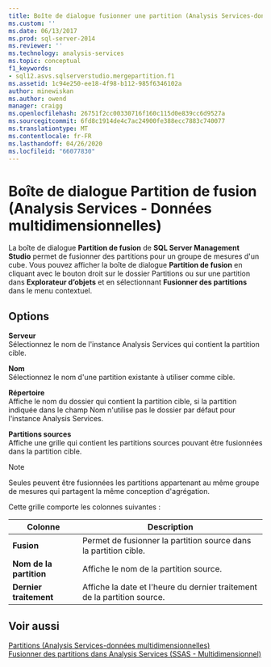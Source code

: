```yaml
---
title: Boîte de dialogue fusionner une partition (Analysis Services-données multidimensionnelles) | Microsoft Docs
ms.custom: ''
ms.date: 06/13/2017
ms.prod: sql-server-2014
ms.reviewer: ''
ms.technology: analysis-services
ms.topic: conceptual
f1_keywords:
- sql12.asvs.sqlserverstudio.mergepartition.f1
ms.assetid: 1c94e250-ee18-4f98-b112-985f6346102a
author: minewiskan
ms.author: owend
manager: craigg
ms.openlocfilehash: 26751f2cc00330716f160c115d0e839cc6d9527a
ms.sourcegitcommit: 6fd8c1914de4c7ac24900fe388ecc7883c740077
ms.translationtype: MT
ms.contentlocale: fr-FR
ms.lasthandoff: 04/26/2020
ms.locfileid: "66077830"
---
```

# <a name="merge-partition-dialog-box-analysis-services---multidimensional-data"></a>Boîte de dialogue Partition de fusion (Analysis Services - Données multidimensionnelles)
  La boîte de dialogue **Partition de fusion** de **SQL Server Management Studio** permet de fusionner des partitions pour un groupe de mesures d'un cube. Vous pouvez afficher la boîte de dialogue **Partition de fusion** en cliquant avec le bouton droit sur le dossier Partitions ou sur une partition dans **Explorateur d’objets** et en sélectionnant **Fusionner des partitions** dans le menu contextuel.  
  
## <a name="options"></a>Options  
 **Serveur**  
 Sélectionnez le nom de l'instance Analysis Services qui contient la partition cible.  
  
 **Nom**  
 Sélectionnez le nom d'une partition existante à utiliser comme cible.  
  
 **Répertoire**  
 Affiche le nom du dossier qui contient la partition cible, si la partition indiquée dans le champ Nom n'utilise pas le dossier par défaut pour l'instance Analysis Services.  
  
 **Partitions sources**  
 Affiche une grille qui contient les partitions sources pouvant être fusionnées dans la partition cible.  
  
> [!NOTE]  
>  Seules peuvent être fusionnées les partitions appartenant au même groupe de mesures qui partagent la même conception d'agrégation.  
  
 Cette grille comporte les colonnes suivantes :  
  
|Colonne|Description|  
|------------|-----------------|  
|**Fusion**|Permet de fusionner la partition source dans la partition cible.|  
|**Nom de la partition**|Affiche le nom de la partition source.|  
|**Dernier traitement**|Affiche la date et l'heure du dernier traitement de la partition source.|  
  
## <a name="see-also"></a>Voir aussi  
 [Partitions &#40;Analysis Services-données multidimensionnelles&#41;](multidimensional-models-olap-logical-cube-objects/partitions-analysis-services-multidimensional-data.md)   
 [Fusionner des partitions dans Analysis Services &#40;SSAS - Multidimensionnel&#41;](multidimensional-models/merge-partitions-in-analysis-services-ssas-multidimensional.md)  
  
  
